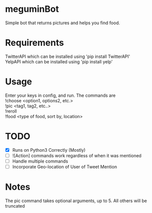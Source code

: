 # meguminBot
Simple bot that returns pictures and helps you find food.

# Requirements
TwitterAPI which can be installed using 'pip install TwitterAPI'<br />
YelpAPI which can be installed using 'pip install yelp'

# Usage
Enter your keys in config, and run. The commands are<br />
!choose \<option1, options2, etc.\><br />
!pic \<tag1, tag2, etc..\><br />
!reroll<br />
!food \<type of food, sort by, location\><br />

# TODO

- [x] Runs on Python3 Correctly (Mostly)
- [ ] ![Action] commands work regardless of when it was mentioned
- [ ] Handle multiple commands
- [ ] Incorporate Geo-location of User of Tweet Mention

# Notes
The pic command takes optional arguments, up to 5. All others will be truncated
